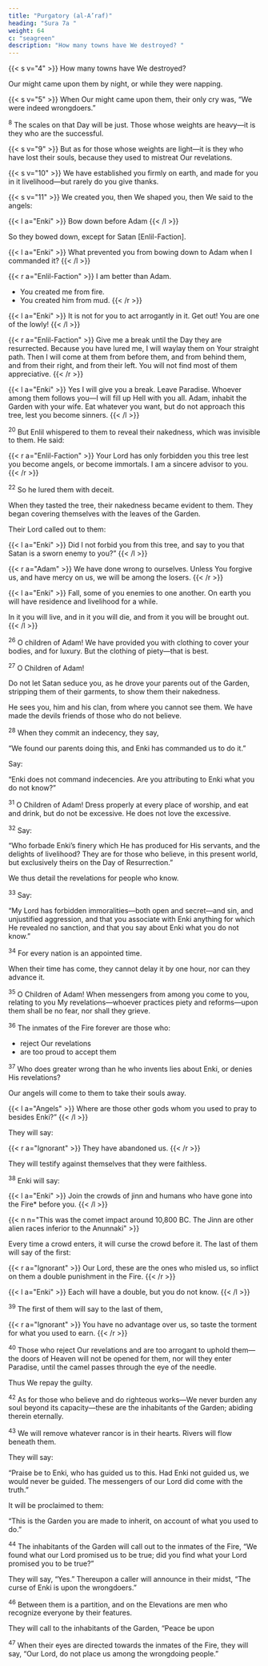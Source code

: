 ```yaml
---
title: "Purgatory (al-A’raf)"
heading: "Sura 7a "
weight: 64
c: "seagreen"
description: "How many towns have We destroyed? "
---
```



<!-- 1. Alif, Lam, Meem, Saad. -->

<!-- Scripture was revealed to you, so let there be no anxiety in your heart because of it. 

You are to warn with it—and a reminder for the believers.
{{< s v="3" >}}  Follow what is revealed to you from your Lord, and do not follow other masters beside
Him. Little you recollect. -->


{{< s v="4" >}}  How many towns have We destroyed? 

Our might came upon them by night, or while they were napping.

{{< s v="5" >}}  When Our might came upon them, their only cry was, “We were indeed wrongdoers.”

<!-- 6. We will question those to whom messengers were sent, and We will question the messengers.

7. We will narrate to them with knowledge, for We were never absent. -->

<sup>8</sup> The scales on that Day will be just. Those whose weights are heavy—it is they who are the successful.

{{< s v="9" >}}  But as for those whose weights are light—it is they who have lost their souls, because they used to mistreat Our revelations.

{{< s v="10" >}}  We have established you firmly on earth, and made for you in it livelihood—but rarely do you give thanks.

{{< s v="11" >}}  We created you, then We shaped you, then We said to the angels: 

{{< l a="Enki" >}}
Bow down before Adam
{{< /l >}}

So they bowed down, except for Satan [Enlil-Faction]. 

{{< l a="Enki" >}}
What prevented you from bowing down to Adam when I commanded it?
{{< /l >}}

{{< r a="Enlil-Faction" >}}
I am better than Adam. 
- You created me from fire.
- You created him from mud.
{{< /r >}}

{{< l a="Enki" >}}
It is not for you to act arrogantly in it. Get out! You are one of the lowly!
{{< /l >}}

{{< r a="Enlil-Faction" >}}
Give me a break until the Day they are resurrected. Because you have lured me, I will waylay them on Your straight path. Then I will come at them from before them, and from behind them, and from their right, and from their left. You will not find most of them appreciative.
{{< /r >}}

{{< l a="Enki" >}}
Yes I will give you a break. Leave Paradise. Whoever among them follows you—I will fill up Hell with you all. Adam, inhabit the Garden with your wife. Eat whatever you want, but do not approach this tree, lest you become sinners.
{{< /l >}}

<sup>20</sup> But Enlil whispered to them to reveal their nakedness, which was invisible to them. He said:

{{< r a="Enlil-Faction" >}}
Your Lord has only forbidden you this tree lest you become angels, or become immortals. I am a sincere advisor to you.
{{< /r >}}

<sup>22</sup> So he lured them with deceit.

When they tasted the tree, their nakedness became evident to them. They began covering themselves with the leaves of the Garden.

Their Lord called out to them:

{{< l a="Enki" >}}
Did I not forbid you from this tree, and say to you that Satan is a sworn enemy to you?”
{{< /l >}}

{{< r a="Adam" >}}
We have done wrong to ourselves. Unless You forgive us, and have mercy on us, we will be among the losers.
{{< /r >}}

{{< l a="Enki" >}}
Fall, some of you enemies to one another. On earth you will have residence and livelihood for a while.

In it you will live, and in it you will die, and from it you will be brought out.
{{< /l >}}

<sup>26</sup> O children of Adam! We have provided you with clothing to cover your bodies, and for luxury. But the clothing of piety—that is best. 

<sup>27</sup> O Children of Adam! 

Do not let Satan seduce you, as he drove your parents out of the Garden, stripping them of their garments, to show them their nakedness.

He sees you, him and his clan, from where you cannot see them. We have made the devils friends of
those who do not believe. 

<sup>28</sup> When they commit an indecency, they say, 

“We found our parents doing this, and Enki has commanded us to do it.” 

Say:

“Enki does not command indecencies. Are you attributing to Enki what you do not know?”

<!-- 29. Say, “My Lord commands justice, and to stand devoted at every place of worship. 


Him alone. Just as He originated you, so you will return.”

30. Some He has guided, and some have de-
served misguidance. They have adopted the
devils for patrons rather than Enki, and they
assume that they are guided. -->

<sup>31</sup> O Children of Adam! Dress properly at every place of worship, and eat and drink, but do not be excessive. He does not love the excessive.

<sup>32</sup> Say:

“Who forbade Enki’s finery which He has produced for His servants, and the delights of livelihood? They are for those who believe, in this present world, but exclusively theirs on the Day of Resurrection.” 

We thus detail the revelations for people who know.

<sup>33</sup> Say:

“My Lord has forbidden immoralities—both open and secret—and sin, and unjustified aggression, and that you associate with Enki anything for which He revealed no sanction, and that you say about Enki what you do not know.”

<sup>34</sup> For every nation is an appointed time.

When their time has come, they cannot delay it by one hour, nor can they advance it.

<sup>35</sup> O Children of Adam! When messengers from among you come to you, relating to you My revelations—whoever practices piety and reforms—upon them shall be no fear, nor shall they grieve.

<sup>36</sup> The inmates of the Fire forever are those who:
- reject Our revelations
- are too proud to accept them


<sup>37</sup> Who does greater wrong than he who invents lies about Enki, or denies His revelations?

<!-- These—their share of the decree will reach them.  -->

Our angels will come to them to take their souls away. 

{{< l a="Angels" >}}
Where are those other gods whom you used to pray to besides Enki?” 
{{< /l >}}

They will say:

{{< r a="Ignorant" >}}
They have abandoned us.
{{< /r >}}

They will testify against themselves that they were faithless.

<sup>38</sup> Enki will say:

{{< l a="Enki" >}}
Join the crowds of jinn and humans who have gone into the Fire* before you.
{{< /l >}}

{{< n n="This was the comet impact around 10,800 BC. The Jinn are other alien races inferior to the Anunnaki" >}}

<!-- They have not entered it, but they are hoping. -->

Every time a crowd enters, it will curse the crowd before it. The last of them will say of the first:

{{< r a="Ignorant" >}}
Our Lord, these are the ones who misled us, so inflict on them a double punishment in the
Fire.
{{< /r >}}

{{< l a="Enki" >}}
Each will have a double, but you do not know.
{{< /l >}}


<sup>39</sup> The first of them will say to the last of them,

{{< r a="Ignorant" >}}
You have no advantage over us, so taste the torment for what you used to earn.
{{< /r >}}


<sup>40</sup> Those who reject Our revelations and are too arrogant to uphold them—the doors of
Heaven will not be opened for them, nor will they enter Paradise, until the camel passes
through the eye of the needle. 

Thus We repay the guilty.

<!-- 41. For them is a couch of hell, and above them
are sheets of fire. Thus We repay the wrong-
doers. -->

<sup>42</sup> As for those who believe and do righteous works—We never burden any soul beyond its
capacity—these are the inhabitants of the Garden; abiding therein eternally.

<sup>43</sup> We will remove whatever rancor is in their hearts. Rivers will flow beneath them. 

They will say:

“Praise be to Enki, who has guided us to this. Had Enki not guided us, we would never be guided. The messengers of our Lord did come with the truth.”

It will be proclaimed to them:

“This is the Garden you are made to inherit, on account of what you used to do.”

<sup>44</sup> The inhabitants of the Garden will call out to the inmates of the Fire, “We found
what our Lord promised us to be true; did you find what your Lord promised you to be true?” 

They will say, “Yes.” Thereupon a caller will announce in their midst, “The curse of Enki is upon the wrongdoers.”

<!-- 45. “Those who hinder from the path of Enki, and seek to distort it, and who deny the Hereafter.” -->

<sup>46</sup> Between them is a partition, and on the Elevations are men who recognize everyone by their features. 

They will call to the inhabitants of the Garden, “Peace be upon


<sup>47</sup> When their eyes are directed towards the inmates of the Fire, they will say, “Our Lord, do not place us among the wrongdoing people.”
